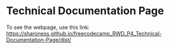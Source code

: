 # Technical Documentation Page
To see the webpage, use this link: https://sharoness.github.io/freecodecamp_RWD_P4_Technical-Documentation-Page/dist/